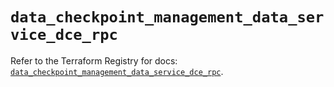# `data_checkpoint_management_data_service_dce_rpc`

Refer to the Terraform Registry for docs: [`data_checkpoint_management_data_service_dce_rpc`](https://registry.terraform.io/providers/checkpointsw/checkpoint/2.11.0/docs/data-sources/management_data_service_dce_rpc).
